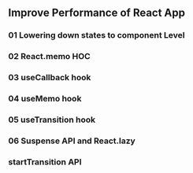 ## Improve Performance of React App

### 01 Lowering down states to component Level

### 02 React.memo HOC

### 03 useCallback hook

### 04 useMemo hook

### 05 useTransition hook

### 06 Suspense API and React.lazy

### startTransition API